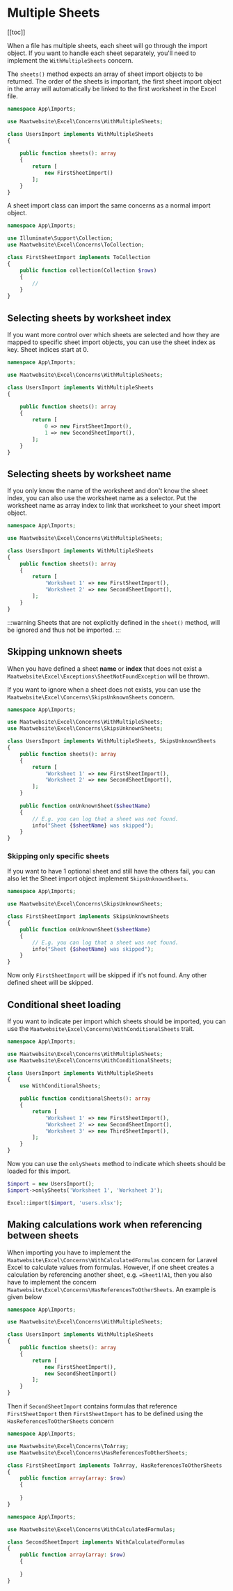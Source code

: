 # Multiple Sheets

[[toc]]

When a file has multiple sheets, each sheet will go through the import object. If you want to handle each sheet separately, you'll need to implement the `WithMultipleSheets` concern.

The `sheets()` method expects an array of sheet import objects to be returned. The order of the sheets is important, the first sheet import object in the array will automatically be linked to the first worksheet in the Excel file.

```php
namespace App\Imports;

use Maatwebsite\Excel\Concerns\WithMultipleSheets;

class UsersImport implements WithMultipleSheets 
{
   
    public function sheets(): array
    {
        return [
            new FirstSheetImport()
        ];
    }
}
```

A sheet import class can import the same concerns as a normal import object. 

```php
namespace App\Imports;

use Illuminate\Support\Collection;
use Maatwebsite\Excel\Concerns\ToCollection;

class FirstSheetImport implements ToCollection
{
    public function collection(Collection $rows)
    {
        //
    }
}
```

## Selecting sheets by worksheet index

If you want more control over which sheets are selected and how they are mapped to specific sheet import objects, you can use the sheet index as key. Sheet indices start at 0.

```php
namespace App\Imports;

use Maatwebsite\Excel\Concerns\WithMultipleSheets;

class UsersImport implements WithMultipleSheets 
{
   
    public function sheets(): array
    {
        return [
            0 => new FirstSheetImport(),
            1 => new SecondSheetImport(),
        ];
    }
}
```

## Selecting sheets by worksheet name

If you only know the name of the worksheet and don't know the sheet index, you can also use the worksheet name as a selector. Put the worksheet name as array index to link that worksheet to your sheet import object.

```php
namespace App\Imports;

use Maatwebsite\Excel\Concerns\WithMultipleSheets;

class UsersImport implements WithMultipleSheets 
{
    public function sheets(): array
    {
        return [
            'Worksheet 1' => new FirstSheetImport(),
            'Worksheet 2' => new SecondSheetImport(),
        ];
    }
}
```

:::warning
Sheets that are not explicitly defined in the `sheet()` method, will be ignored and thus not be imported.
:::

## Skipping unknown sheets

When you have defined a sheet **name** or **index** that does not exist a `Maatwebsite\Excel\Exceptions\SheetNotFoundException` will be thrown.

If you want to ignore when a sheet does not exists, you can use the `Maatwebsite\Excel\Concerns\SkipsUnknownSheets` concern.

```php
namespace App\Imports;

use Maatwebsite\Excel\Concerns\WithMultipleSheets;
use Maatwebsite\Excel\Concerns\SkipsUnknownSheets;

class UsersImport implements WithMultipleSheets, SkipsUnknownSheets
{
    public function sheets(): array
    {
        return [
            'Worksheet 1' => new FirstSheetImport(),
            'Worksheet 2' => new SecondSheetImport(),
        ];
    }
    
    public function onUnknownSheet($sheetName)
    {
        // E.g. you can log that a sheet was not found.
        info("Sheet {$sheetName} was skipped");
    }
}
```

### Skipping only specific sheets

If you want to have 1 optional sheet and still have the others fail, you can also let the Sheet import object implement `SkipsUnknownSheets`.

```php
namespace App\Imports;

use Maatwebsite\Excel\Concerns\SkipsUnknownSheets;

class FirstSheetImport implements SkipsUnknownSheets
{
    public function onUnknownSheet($sheetName)
    {
        // E.g. you can log that a sheet was not found.
        info("Sheet {$sheetName} was skipped");
    }
}
```

Now only `FirstSheetImport` will be skipped if it's not found. Any other defined sheet will be skipped.

## Conditional sheet loading

If you want to indicate per import which sheets should be imported, you can use the `Maatwebsite\Excel\Concerns\WithConditionalSheets` trait.

```php
namespace App\Imports;

use Maatwebsite\Excel\Concerns\WithMultipleSheets;
use Maatwebsite\Excel\Concerns\WithConditionalSheets;

class UsersImport implements WithMultipleSheets 
{
    use WithConditionalSheets;

    public function conditionalSheets(): array
    {
        return [
            'Worksheet 1' => new FirstSheetImport(),
            'Worksheet 2' => new SecondSheetImport(),
            'Worksheet 3' => new ThirdSheetImport(),
        ];
    }
}
```

Now you can use the `onlySheets` method to indicate which sheets should be loaded for this import.

```php
$import = new UsersImport();
$import->onlySheets('Worksheet 1', 'Worksheet 3');

Excel::import($import, 'users.xlsx');
```

## Making calculations work when referencing between sheets

When importing you have to implement the `Maatwebsite\Excel\Concerns\WithCalculatedFormulas` concern for Laravel Excel to calculate values from formulas. However, if one sheet creates a calculation by referencing another sheet, e.g. `=Sheet1!A1`, then you also have to implement the concern `Maatwebsite\Excel\Concerns\HasReferencesToOtherSheets`. An example is given below

```php
namespace App\Imports;

use Maatwebsite\Excel\Concerns\WithMultipleSheets;

class UsersImport implements WithMultipleSheets 
{
    public function sheets(): array
    {
        return [
            new FirstSheetImport(),
            new SecondSheetImport()
        ];
    }
}
```

Then if `SecondSheetImport` contains formulas that reference `FirstSheetImport` then `FirstSheetImport` has to be defined using the `HasReferencesToOtherSheets` concern

```php
namespace App\Imports;

use Maatwebsite\Excel\Concerns\ToArray;
use Maatwebsite\Excel\Concerns\HasReferencesToOtherSheets;

class FirstSheetImport implements ToArray, HasReferencesToOtherSheets
{
    public function array(array: $row)
    {
        
    }
}
```

```php
namespace App\Imports;

use Maatwebsite\Excel\Concerns\WithCalculatedFormulas;

class SecondSheetImport implements WithCalculatedFormulas
{
    public function array(array: $row)
    {
        
    }
}
```
